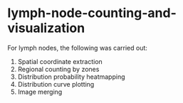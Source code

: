 # lymph-node-counting-and-visualization

For lymph nodes, the following was carried out:

1. Spatial coordinate extraction
2. Regional counting by zones
3. Distribution probability heatmapping
4. Distribution curve plotting
5. Image merging
